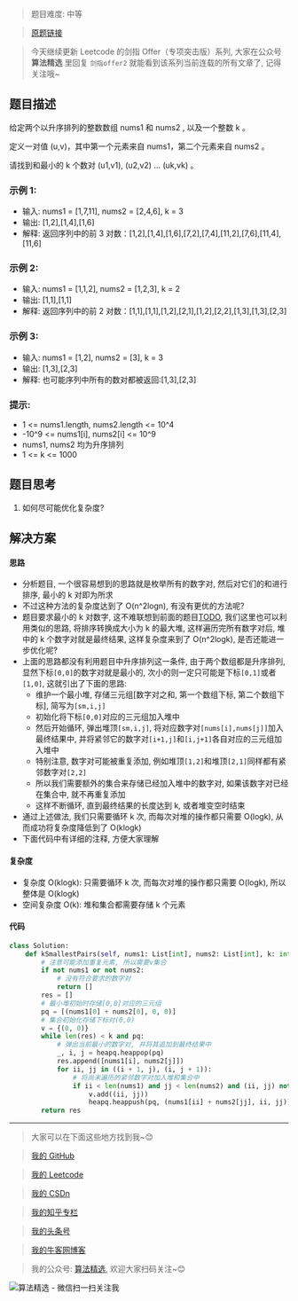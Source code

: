 > 题目难度: 中等

> [原题链接](https://leetcode.cn/problems/qn8gGX/)

> 今天继续更新 Leetcode 的剑指 Offer（专项突击版）系列, 大家在公众号 **算法精选** 里回复 `剑指offer2` 就能看到该系列当前连载的所有文章了, 记得关注哦~

## 题目描述

给定两个以升序排列的整数数组 nums1 和 nums2 , 以及一个整数 k 。

定义一对值 (u,v)，其中第一个元素来自 nums1，第二个元素来自 nums2 。

请找到和最小的 k 个数对 (u1,v1), (u2,v2) ... (uk,vk) 。

### 示例 1:

- 输入: nums1 = [1,7,11], nums2 = [2,4,6], k = 3
- 输出: [1,2],[1,4],[1,6]
- 解释: 返回序列中的前 3 对数：[1,2],[1,4],[1,6],[7,2],[7,4],[11,2],[7,6],[11,4],[11,6]

### 示例 2:

- 输入: nums1 = [1,1,2], nums2 = [1,2,3], k = 2
- 输出: [1,1],[1,1]
- 解释: 返回序列中的前 2 对数：[1,1],[1,1],[1,2],[2,1],[1,2],[2,2],[1,3],[1,3],[2,3]

### 示例 3:

- 输入: nums1 = [1,2], nums2 = [3], k = 3
- 输出: [1,3],[2,3]
- 解释: 也可能序列中所有的数对都被返回:[1,3],[2,3]

### 提示:

- 1 <= nums1.length, nums2.length <= 10^4
- -10^9 <= nums1[i], nums2[i] <= 10^9
- nums1, nums2 均为升序排列
- 1 <= k <= 1000

## 题目思考

1. 如何尽可能优化复杂度?

## 解决方案

#### 思路

- 分析题目, 一个很容易想到的思路就是枚举所有的数字对, 然后对它们的和进行排序, 最小的 k 对即为所求
- 不过这种方法的复杂度达到了 O(n^2logn), 有没有更优的方法呢?
- 题目要求最小的 k 对数字, 这不难联想到前面的题目[TODO](), 我们这里也可以利用类似的思路, 将排序转换成大小为 k 的最大堆, 这样遍历完所有数字对后, 堆中的 k 个数字对就是最终结果, 这样复杂度来到了 O(n^2logk), 是否还能进一步优化呢?
- 上面的思路都没有利用题目中升序排列这一条件, 由于两个数组都是升序排列, 显然下标`[0,0]`的数字对就是最小的, 次小的则一定只可能是下标`[0,1]`或者`[1,0]`, 这就引出了下面的思路:
  - 维护一个最小堆, 存储三元组[数字对之和, 第一个数组下标, 第二个数组下标], 简写为`[sm,i,j]`
  - 初始化将下标`[0,0]`对应的三元组加入堆中
  - 然后开始循环, 弹出堆顶`[sm,i,j]`, 将对应数字对`[nums[i],nums[j]]`加入最终结果中, 并将紧邻它的数字对`[i+1,j]`和`[i,j+1]`各自对应的三元组加入堆中
  - 特别注意, 数字对可能被重复添加, 例如堆顶`[1,2]`和堆顶`[2,1]`同样都有紧邻数字对`[2,2]`
  - 所以我们需要额外的集合来存储已经加入堆中的数字对, 如果该数字对已经在集合中, 就不再重复添加
  - 这样不断循环, 直到最终结果的长度达到 k, 或者堆变空时结束
- 通过上述做法, 我们只需要循环 k 次, 而每次对堆的操作都只需要 O(logk), 从而成功将复杂度降低到了 O(klogk)
- 下面代码中有详细的注释, 方便大家理解

#### 复杂度

- 复杂度 O(klogk): 只需要循环 k 次, 而每次对堆的操作都只需要 O(logk), 所以整体是 O(klogk)
- 空间复杂度 O(k): 堆和集合都需要存储 k 个元素

#### 代码

```python
class Solution:
    def kSmallestPairs(self, nums1: List[int], nums2: List[int], k: int) -> List[List[int]]:
        # 注意可能添加重复元素, 所以需要v集合
        if not nums1 or not nums2:
            # 没有符合要求的数字对
            return []
        res = []
        # 最小堆初始时存储[0,0]对应的三元组
        pq = [(nums1[0] + nums2[0], 0, 0)]
        # 集合初始化存储下标对(0,0)
        v = {(0, 0)}
        while len(res) < k and pq:
            # 弹出当前最小的数字对, 并将其追加到最终结果中
            _, i, j = heapq.heappop(pq)
            res.append([nums1[i], nums2[j]])
            for ii, jj in ((i + 1, j), (i, j + 1)):
                # 将尚未遍历的紧邻数字对加入堆和集合中
                if ii < len(nums1) and jj < len(nums2) and (ii, jj) not in v:
                    v.add((ii, jj))
                    heapq.heappush(pq, (nums1[ii] + nums2[jj], ii, jj))
        return res
```

---

> 大家可以在下面这些地方找到我~😊

> [我的 GitHub](https://github.com/zjulyx)

> [我的 Leetcode](https://leetcode-cn.com/u/suibianfahui/)

> [我的 CSDn](https://me.csdn.net/zjulyx1993)

> [我的知乎专栏](https://zhuanlan.zhihu.com/c_1242508721932464128)

> [我的头条号](https://www.toutiao.com/c/user/1090304683804520/#mid=1671643017345028)

> [我的牛客网博客](https://blog.nowcoder.net/zjulyx)

> 我的公众号: [算法精选](https://mp.weixin.qq.com/s?__biz=MzA5MDk1MjI5MA==&mid=2247484158&idx=1&sn=90176bac32cf7af40e4074c721fd8a95&chksm=900285f3a7750ce5a068c9c9773781461819633f2fd60533732637ec9520c908371ebc218d49&scene=178&cur_album_id=1386231241346859009#rd), 欢迎大家扫码关注~😊

![算法精选 - 微信扫一扫关注我](https://pic1.zhimg.com/80/v2-7c988a7b35886df51596ef23616764ac_1440w.jpg)
